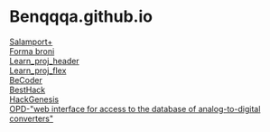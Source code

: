 # Benqqqa.github.io

<a href="https://benqqqa.github.io/site-nav/salanport/"> Salamport+</a><br>
<a href="https://benqqqa.github.io/site-nav/forma_bron/"> Forma broni</a><br>
<a href="https://benqqqa.github.io/site-nav/learn_proj_1/"> Learn_proj_header</a><br>
<a href="https://benqqqa.github.io/site-nav/my-work/"> Learn_proj_flex</a><br>
<a href="https://becoder.newpage.xyz"> BeCoder</a><br>
<a href="https://besthack.newpage.xyz/"> BestHack</a><br>
<a href="https://hackgenesis.newpage.xyz"> HackGenesis</a><br>
<a href="https://adc.newpage.xyz/"> OPD-"web interface for access to the database of analog-to-digital converters"</a><br>
